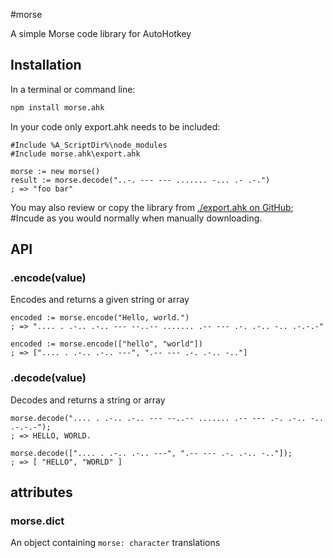 #morse

A simple Morse code library for AutoHotkey

## Installation

In a terminal or command line:
```bash
npm install morse.ahk
```
In your code only export.ahk needs to be included:
```autohotkey
#Include %A_ScriptDir%\node_modules
#Include morse.ahk\export.ahk

morse := new morse()
result := morse.decode("..-. --- --- ....... -... .- .-.")
; => "foo bar"
```
You may also review or copy the library from [./export.ahk on GitHub](https://raw.githubusercontent.com/chunjee/morse.ahk/master/export.ahk); #Incude as you would normally when manually downloading.

## API

### .encode(value)

Encodes and returns a given string or array

````autohotkey
encoded := morse.encode("Hello, world.")
; => ".... . .-.. .-.. --- --..-- ....... .-- --- .-. .-.. -.. .-.-.-"

encoded := morse.encode(["hello", "world"])
; => [".... . .-.. .-.. ---", ".-- --- .-. .-.. -.."]

````


### .decode(value)

Decodes and returns a string or array

````autohotkey
morse.decode(".... . .-.. .-.. --- --..-- ....... .-- --- .-. .-.. -.. .-.-.-");
; => HELLO, WORLD.

morse.decode([".... . .-.. .-.. ---", ".-- --- .-. .-.. -.."]);
; => [ "HELLO", "WORLD" ]
````


## attributes

### morse.dict

An object containing `morse: character` translations
